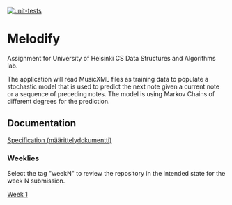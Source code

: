 [![unit-tests](https://github.com/JHNUL/TiraLabra2023/actions/workflows/run-unit-tests.yaml/badge.svg?branch=main)](https://github.com/JHNUL/TiraLabra2023/actions/workflows/run_unit_tests.yaml)

# Melodify

Assignment for University of Helsinki CS Data Structures and Algorithms lab.

The application will read MusicXML files as training data to populate a stochastic model that is used to predict the next note given a current note or a sequence of preceding notes. The model is using Markov Chains of different degrees for the prediction.


## Documentation

[Specification (määrittelydokumentti)](/docs/specifications.md)

### Weeklies

Select the tag "weekN" to review the repository in the intended state for the week N submission.

[Week 1](/docs/weeklies/week1.md)